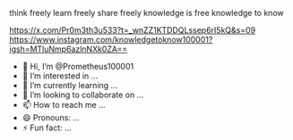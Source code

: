 
think freely
learn freely
share freely
knowledge is free
knowledge to know

https://x.com/Pr0m3th3u533?t=_wnZZ1KTDDQLssep6rI5kQ&s=09
https://www.instagram.com/knowledgetoknow100001?igsh=MTluNmp6azlnNXk0ZA==



- 👋 Hi, I’m @Prometheus100001
- 👀 I’m interested in ...
- 🌱 I’m currently learning ...
- 💞️ I’m looking to collaborate on ...
- 📫 How to reach me ...
- 😄 Pronouns: ...
- ⚡ Fun fact: ...

<!---
Prometheus100001/Prometheus100001 is a ✨ special ✨ repository because its `README.md` (this file) appears on your GitHub profile.
You can click the Preview link to take a look at your changes.
--->
